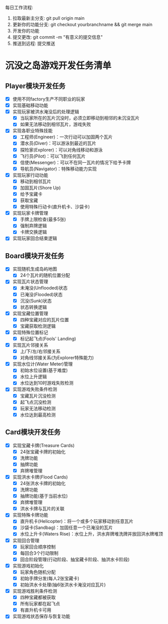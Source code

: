每日工作流程:
1. 拉取最新主分支: git pull origin main
2. 更新你的功能分支: git checkout yourbranchname && git merge main
3. 开发你的功能
4. 提交更改: git commit -m "有意义的提交信息"
5. 推送到远程: 提交推送
# 沉没之岛游戏开发任务清单

## Player模块开发任务


- [x] 使用不同factory生产不同职业的玩家
- [x] 实现基础移动功能
- [x] 实现玩家被洪水淹没后的处理逻辑
  - [x] 当玩家所在的瓦片沉没时，必须立即移动到相邻的未沉没瓦片
  - [x] 如果无法移动到相邻瓦片，游戏失败
- [x] 实现各职业特殊技能
  - [x] 工程师(Engineer)：一次行动可以加固两个瓦片
  - [x] 潜水员(Diver)：可以游泳到最近的瓦片
  - [x] 探险家(Explorer)：可以对角线移动和游泳
  - [x] 飞行员(Pilot)：可以飞到任何瓦片
  - [x] 信使(Messenger)：可以不在同一瓦片的情况下给予卡牌
  - [x] 导航员(Navigator)：特殊移动能力实现
- [x] 实现玩家行动功能
  - [x] 移动到相邻瓦片
  - [x] 加固瓦片(Shore Up)
  - [x] 给予宝藏卡
  - [x] 获取宝藏
  - [x] 使用特殊行动卡(直升机卡、沙袋卡)
- [x] 实现玩家卡牌管理
  - [x] 手牌上限检查(最多5张)
  - [x] 强制弃牌逻辑
  - [x] 卡牌交换逻辑
- [x] 实现玩家回合结束逻辑

## Board模块开发任务
- [x] 实现随机生成岛屿地图
  - [x] 24个瓦片的随机位置分配
- [x] 实现瓦片状态管理
  - [x] 未淹没(Unflooded)状态
  - [x] 已淹没(Flooded)状态
  - [x] 沉没(Sunk)状态
  - [x] 状态转换逻辑
- [x] 实现宝藏位置管理
  - [x] 四种宝藏对应的瓦片位置
  - [x] 宝藏获取检测逻辑
- [x] 实现特殊位置标记
  - [x] 标记起飞点(Fools' Landing)
- [x] 实现瓦片邻接关系
  - [x] 上/下/左/右邻接关系
  - [x] 对角线邻接关系(为Explorer特殊能力)
- [x] 实现水位计(Water Meter)管理
  - [x] 初始水位设置(基于难度)
  - [x] 水位上升逻辑
  - [x] 水位达到10时游戏失败检测
- [x] 实现游戏失败条件检测
  - [x] 宝藏瓦片沉没检测
  - [x] 起飞点沉没检测
  - [x] 玩家无法移动检测
  - [x] 水位达到最高检测

## Card模块开发任务
- [x] 实现宝藏卡牌(Treasure Cards)
  - [x] 24张宝藏卡牌的初始化
  - [x] 洗牌功能
  - [x] 抽牌功能
  - [x] 弃牌堆管理
- [x] 实现洪水卡牌(Flood Cards)
  - [x] 24张洪水卡牌的初始化
  - [x] 洗牌功能
  - [x] 抽牌功能(基于当前水位)
  - [x] 弃牌堆管理
  - [x] 洪水卡牌与瓦片的关联
- [x] 实现特殊卡牌功能
  - [x] 直升机卡(Helicopter)：将一个或多个玩家移动到任意瓦片
  - [x] 沙袋卡(Sandbag)：加固任意一个已淹没的瓦片
  - [x] 水位上升卡(Waters Rise)：水位上升，洪水弃牌堆洗牌并放回洪水牌堆顶
- [x] 实现回合管理
  - [x] 玩家回合顺序控制
  - [x] 每回合3个行动限制
  - [x] 回合阶段管理(行动阶段、抽宝藏卡阶段、抽洪水卡阶段)
- [x] 实现游戏初始化
  - [x] 玩家角色随机分配
  - [x] 初始手牌分发(每人2张宝藏卡)
  - [x] 初始洪水卡处理(抽6张洪水卡淹没对应瓦片)
- [x] 实现游戏胜利条件检测
  - [x] 四种宝藏都被获取
  - [x] 所有玩家都在起飞点
  - [x] 有直升机卡可用
- [x] 实现游戏状态保存与恢复功能
